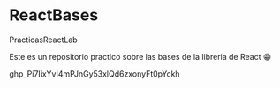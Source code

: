 # ReactBases
PracticasReactLab

Este es un repositorio practico sobre las bases de la libreria de React 😁

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
